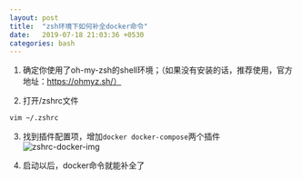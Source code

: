 ```yaml
---
layout: post
title:  "zsh环境下如何补全docker命令"
date:   2019-07-18 21:03:36 +0530
categories: bash
---
```


1. 确定你使用了oh-my-zsh的shell环境；（如果没有安装的话，推荐使用，官方地址：https://ohmyz.sh/）

2. 打开/zshrc文件  
```bash
vim ~/.zshrc
```

3. 找到插件配置项，增加`docker docker-compose`两个插件  
![zshrc-docker-img]({{site.url}}/post-assets/2019-07/zshrc-docker.png)

4. 启动以后，docker命令就能补全了
